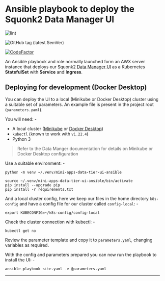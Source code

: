 # Ansible playbook to deploy the Squonk2 Data Manager UI

![lint](https://github.com/InformaticsMatters/squonk2-data-manager-ui-ansible/workflows/lint/badge.svg)

![GitHub tag (latest SemVer)](https://img.shields.io/github/v/tag/informaticsmatters/squonk2-data-manager-ui-ansible)

[![CodeFactor](https://www.codefactor.io/repository/github/informaticsmatters/squonk2-data-manager-ui-ansible/badge)](https://www.codefactor.io/repository/github/informaticsmatters/squonk2-data-manager-ui-ansible)

An Ansible playbook and role normally launched form an AWX server instance
that deploys our Squonk2 [Data Manager UI] as a Kubernetes **StatefulSet**
with **Service** and **Ingress**.

## Deploying for development (Docker Desktop)
You can deploy the UI to a local (Minikube or Docker Desktop) cluster using a
suitable set of parameters. An example file is present in the project root
(`parameters.yaml`).

You will need: -

-   A local cluster ([Minikube] or [Docker Desktop])
-   `kubectl` (known to work with `v1.22.4`)
-   Python 3

>   Refer to the Data Manger documentation for details on Minikube or
    Docker Desktop configuration

Use a suitable environment: -

    python -m venv ~/.venv/mini-apps-data-tier-ui-ansible

    source ~/.venv/mini-apps-data-tier-ui-ansible/bin/activate
    pip install --upgrade pip
    pip install -r requirements.txt

And a local cluster config, here we keep our files in the home directory
`k8s-config` and have a config file for our cluster called `config-local`: -

    export KUBECONFIG=~/k8s-config/config-local

Check the cluster connection with kubectl: -

    kubectl get no

Review the parameter template and copy it to `parameters.yaml`, changing
variables as required.

With the config and parameters prepared you can now run the playbook
to install the UI: -

    ansible-playbook site.yaml -e @parameters.yaml

---

[data manager ui]: https://github.com/InformaticsMatters/squonk2-data-manager-ui
[docker desktop]: https://www.docker.com/products/docker-desktop
[minikube]: https://minikube.sigs.k8s.io/docs/start/

